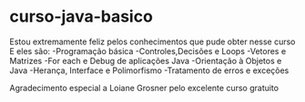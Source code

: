 # curso-java-basico
Estou extremamente feliz pelos conhecimentos que pude obter nesse curso
E eles são:
-Programação básica
-Controles,Decisões e Loops
-Vetores e Matrizes
-For each e Debug de aplicações Java
-Orientação à Objetos e Java
-Herança, Interface e Polimorfismo
-Tratamento de erros e exceções

Agradecimento especial a Loiane Grosner pelo excelente curso gratuito
